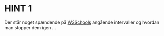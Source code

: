 # HINT 1
Der står noget spændende på [W3Schools](https://www.w3schools.com/jsref/met_win_setinterval.asp) angående intervaller og hvordan man stopper dem igen ... 